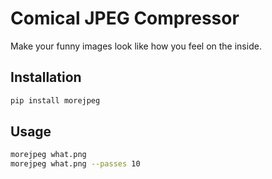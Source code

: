 # Comical JPEG Compressor

Make your funny images look like how you feel on the inside.

## Installation

```bash
pip install morejpeg
```

## Usage

```bash
morejpeg what.png
morejpeg what.png --passes 10
```
